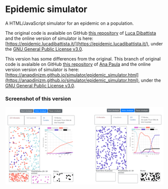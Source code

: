 # Epidemic simulator
A HTML/JavaScript simulator for an epidemic on a population.

The original code is avalaible on GitHub [this repository](https://github.com/LucaDiba/epidemic-simulator) of [Luca Dibattista](https://lucadibattista.it) and the online version of simulator is here: [https://epidemic.lucadibattista.it/](https://epidemic.lucadibattista.it/), under the [GNU General Public License v3.0](https://www.gnu.org/licenses/gpl-3.0.html).

This version has some differences from the original. This branch of original code is avalaible on GitHub [this repository](https://github.com/anapdinizm/epidemic-simulator/tree/anapdinizm-version) of [Ana Paula](https://anapdinizm.github.io) and the online version version of simulator is here: [https://anapdinizm.github.io/simulator/epidemic_simulator.html](https://anapdinizm.github.io/simulator/epidemic_simulator.html), under the [GNU General Public License v3.0](https://www.gnu.org/licenses/gpl-3.0.html).


### Screenshot of this version
![Simulator screenshot](/images/simulator-screen.png)